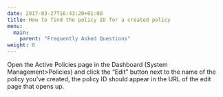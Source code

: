 ```yaml
---
date: 2017-03-27T16:43:20+01:00
title: How to find the policy ID for a created policy
menu:
  main:
    parent: "Frequently Asked Questions"
weight: 0 
---
```


Open the Active Policies page in the Dashboard (System Management>Policies) and click the “Edit” button next to the name of the policy you’ve created, the policy ID should appear in the URL of the edit page that opens up.

